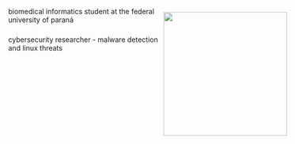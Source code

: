<img src="https://images.alphacoders.com/131/1317390.png"
     width="250px"
     height="250px"
     align="right"
     style="margin-right: -60px; margin-top: 10px;" />

biomedical informatics student at the federal university of paraná  
###
cybersecurity researcher - malware detection and linux threats
